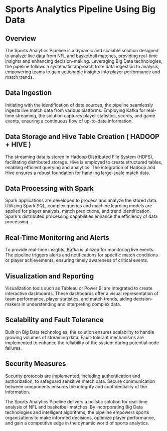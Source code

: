 # Sports Analytics Pipeline Using Big Data
## Overview
The Sports Analytics Pipeline is a dynamic and scalable solution designed to analyze live data from NFL and basketball matches, providing real-time insights and enhancing decision-making. Leveraging Big Data technologies, the pipeline follows a systematic approach from data ingestion to analysis, empowering teams to gain actionable insights into player performance and match trends.

## Data Ingestion
Initiating with the identification of data sources, the pipeline seamlessly ingests live match data from various platforms. Employing Kafka for real-time streaming, the solution captures player statistics, scores, and game events, ensuring a continuous flow of up-to-date information.

## Data Storage and Hive Table Creation ( HADOOP + HIVE )
The streaming data is stored in Hadoop Distributed File System (HDFS), facilitating distributed storage. Hive is employed to create structured tables, enabling efficient querying and analytics. The integration of Hadoop and Hive ensures a robust foundation for handling large-scale match data.

## Data Processing with Spark
Spark applications are developed to process and analyze the stored data. Utilizing Spark SQL, complex queries and machine learning models are applied for player analysis, match predictions, and trend identification. Spark's distributed processing capabilities enhance the efficiency of data processing.

## Real-Time Monitoring and Alerts
To provide real-time insights, Kafka is utilized for monitoring live events. The pipeline triggers alerts and notifications for specific match conditions or player achievements, ensuring timely awareness of critical events.

## Visualization and Reporting
Visualization tools such as Tableau or Power BI are integrated to create interactive dashboards. These dashboards offer a visual representation of team performance, player statistics, and match trends, aiding decision-makers in understanding and interpreting complex data.

## Scalability and Fault Tolerance
Built on Big Data technologies, the solution ensures scalability to handle growing volumes of streaming data. Fault-tolerant mechanisms are implemented to enhance the reliability of the system during potential node failures.

## Security Measures
Security protocols are implemented, including authentication and authorization, to safeguard sensitive match data. Secure communication between components ensures the integrity and confidentiality of the information.

The Sports Analytics Pipeline delivers a holistic solution for real-time analysis of NFL and basketball matches. By incorporating Big Data technologies and intelligent algorithms, the pipeline empowers sports organizations to make informed decisions, optimize player performance, and gain a competitive edge in the dynamic world of sports analytics.
